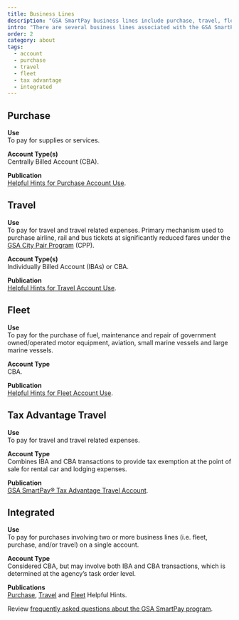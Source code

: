 ```yaml
---
title: Business Lines
description: "GSA SmartPay business lines include purchase, travel, fleet, tax advantage, and integrated."
intro: "There are several business lines associated with the GSA SmartPay® program."
order: 2
category: about
tags:
  - account
  - purchase
  - travel
  - fleet
  - tax advantage
  - integrated
---
```


<!--Needs card images. Proposed layout is two column (or image floats).-->

## Purchase

**Use**  
To pay for supplies or services.

**Account Type(s)**  
Centrally Billed Account (CBA).

**Publication**  
[Helpful Hints for Purchase Account Use](/files/purchase-account-helpful-hints.pdf).

## Travel

**Use**  
To pay for travel and travel related expenses. Primary mechanism used to purchase airline, rail and bus tickets at significantly reduced fares under the [GSA City Pair Program](https://www.gsa.gov/travel/plan-book/transportation-airfare-rates-pov-rates-etc/city-pair-program-cpp) (CPP).  

**Account Type(s)**  
Individually Billed Account (IBAs) or CBA.

**Publication**  
[Helpful Hints for Travel Account Use](/files/travel-account-helpful-hints.pdf).

## Fleet

**Use**  
To pay for the purchase of fuel, maintenance and repair of government owned/operated motor equipment, aviation, small marine vessels and large marine vessels.

**Account Type**  
CBA.  

**Publication**  
[Helpful Hints for Fleet Account Use](/files/fleet-account-helpful-hints.pdf).

## Tax Advantage Travel

**Use**  
To pay for travel and travel related expenses.

**Account Type**  
Combines IBA and CBA transactions to provide tax exemption at the point of sale for rental car and lodging expenses.

**Publication**  
[GSA SmartPay® Tax Advantage Travel Account](/files/tax-advantage-travel-account.pdf).

## Integrated

**Use**  
To pay for purchases involving two or more business lines (i.e. fleet, purchase, and/or travel) on a single account.

**Account Type**  
Considered CBA, but may involve both IBA and CBA transactions, which is determined at the agency’s task order level.

**Publications**  
[Purchase](/files/purchase-account-helpful-hints.pdf), [Travel](/files/travel-account-helpful-hints.pdf) and [Fleet](/files/fleet-account-helpful-hints.pdf) Helpful Hints.

<!--Link when built-->

Review [frequently asked questions about the GSA SmartPay program](/faq).
